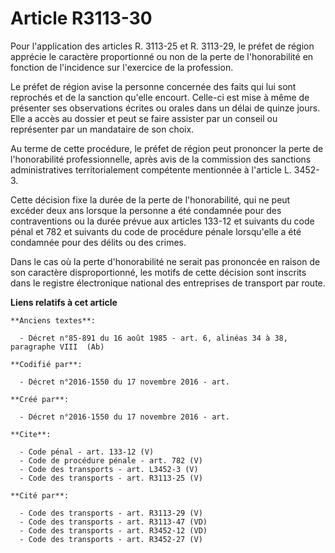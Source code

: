# Article R3113-30

Pour l'application des articles R. 3113-25 et R. 3113-29, le préfet de région apprécie le caractère proportionné ou non de la
perte de l'honorabilité en fonction de l'incidence sur l'exercice de la profession. 

Le préfet de région avise la personne concernée des faits qui lui sont reprochés et de la sanction qu'elle encourt. Celle-ci
est mise à même de présenter ses observations écrites ou orales dans un délai de quinze jours. Elle a accès au dossier et
peut se faire assister par un conseil ou représenter par un mandataire de son choix. 

Au terme de cette procédure, le préfet de région peut prononcer la perte de l'honorabilité professionnelle, après avis de la
commission des sanctions administratives territorialement compétente mentionnée à l'article L. 3452-3. 

Cette décision fixe la durée de la perte de l'honorabilité, qui ne peut excéder deux ans lorsque la personne a été condamnée
pour des contraventions ou la durée prévue aux articles 133-12 et suivants du code pénal et 782 et suivants du code de
procédure pénale lorsqu'elle a été condamnée pour des délits ou des crimes. 

Dans le cas où la perte d'honorabilité ne serait pas prononcée en raison de son caractère disproportionné, les motifs de
cette décision sont inscrits dans le registre électronique national des entreprises de transport par route.

**Liens relatifs à cet article**

	**Anciens textes**:

	  - Décret n°85-891 du 16 août 1985 - art. 6, alinéas 34 à 38, paragraphe VIII  (Ab)

	**Codifié par**:

	  - Décret n°2016-1550 du 17 novembre 2016 - art.

	**Créé par**:

	  - Décret n°2016-1550 du 17 novembre 2016 - art.

	**Cite**:

	  - Code pénal - art. 133-12 (V)
	  - Code de procédure pénale - art. 782 (V)
	  - Code des transports - art. L3452-3 (V)
	  - Code des transports - art. R3113-25 (V)

	**Cité par**:

	  - Code des transports - art. R3113-29 (V)
	  - Code des transports - art. R3113-47 (VD)
	  - Code des transports - art. R3452-12 (VD)
	  - Code des transports - art. R3452-27 (V)

